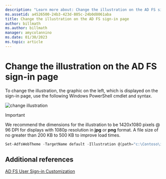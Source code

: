 ```yaml
---
description: "Learn more about: Change the illustration on the AD FS sign-in page"
ms.assetid: a4526500-24b3-423d-805c-24b0d8061aba
title: Change the illustration on the AD FS sign-in page
author: billmath
ms.author: billmath
manager: amycolannino
ms.date: 01/30/2023
ms.topic: article
---
```

# Change the illustration on the AD FS sign-in page

To change the illustration, the graphic on the left, which is displayed on the sign\-in page, use the following Windows PowerShell cmdlet and syntax.

![change illustration](media/AD-FS-user-sign-in-customization/ADFS_Blue_Custom2.png)

> [!IMPORTANT]
> We recommend the dimensions for the illustration to be 1420x1080 pixels @ 96 DPI for displays with 1080p resolution in **jpg** or **png** format. A file size of no greater than 200 KB to 500 KB to improve load times.

```powershell
Set-AdfsWebTheme -TargetName default -Illustration @{path="c:\Contoso\illustration.png"}
```

## Additional references

[AD FS User Sign-in Customization](AD-FS-user-sign-in-customization.md)
